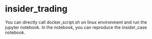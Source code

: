 # insider_trading

You can directly call docker_script.sh on linux environment and run the jupyter notebook. In the notebook, you can reproduce the insider_case notebook.

